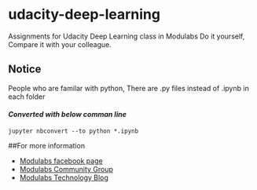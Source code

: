 # udacity-deep-learning
Assignments for Udacity Deep Learning class in Modulabs
Do it yourself, Compare it with your colleague.

## Notice
People who are familar with python, There are .py files instead of .ipynb in each folder

#### *Converted with below comman line*
```linux
jupyter nbconvert --to python *.ipynb
```

##For more information
* [Modulabs facebook page](http://www.facebook.com/lab4all)
* [Modulabs Community Group](http://www.facebook.com/groups/modulabs)
* [Modulabs Technology Blog](http://www.whydsp.org)